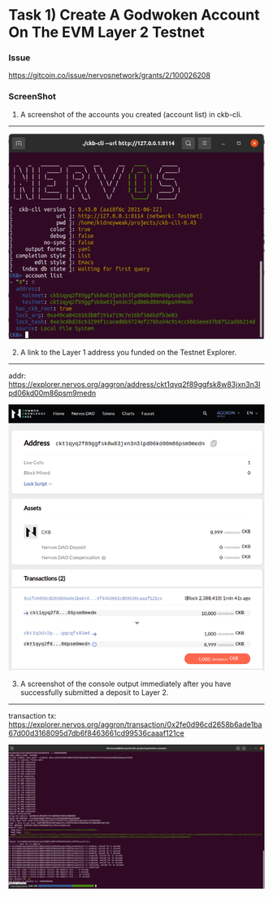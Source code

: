 # Task 1) Create A Godwoken Account On The EVM Layer 2 Testnet

### Issue
https://gitcoin.co/issue/nervosnetwork/grants/2/100026208

### ScreenShot
1. A screenshot of the accounts you created (account list) in ckb-cli.
---
![](account-list.png)

2. A link to the Layer 1 address you funded on the Testnet Explorer.
---
addr: https://explorer.nervos.org/aggron/address/ckt1qyq2f89ggfsk8w83jxn3n3lpd06kd00m86psm9medn

![](./ckb-adr.png)

3. A screenshot of the console output immediately after you have successfully submitted a deposit to Layer 2.
---
transaction tx: https://explorer.nervos.org/aggron/transaction/0x2fe0d96cd2658b6ade1ba67d00d3168095d7db6f8463661cd99536caaaf121ce

![](./deposit-layer2.png)